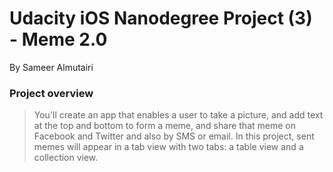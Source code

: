 
# Udacity iOS Nanodegree Project (3) - Meme 2.0

By Sameer Almutairi

### Project overview
> You'll create  an app that enables a user to take a picture, and add text at the top and bottom to form a meme, and share that meme on Facebook and Twitter and also by SMS or email. In this project, sent memes will appear in a tab view with two tabs: a table view and a collection view.

